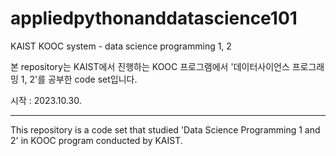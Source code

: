 # appliedpythonanddatascience101
KAIST KOOC system - data science programming 1, 2

본 repository는 KAIST에서 진행하는 KOOC 프로그램에서 '데이터사이언스 프로그래밍 1, 2'를 공부한 code set입니다.  

시작 : 2023.10.30.

-------------------------------------------  

This repository is a code set that studied 'Data Science Programming 1 and 2' in KOOC program conducted by KAIST.
